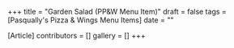 +++
title = "Garden Salad (PP&W Menu Item)"
draft = false
tags = [Pasqually's Pizza & Wings Menu Items]
date = ""

[Article]
contributors = []
gallery = []
+++
